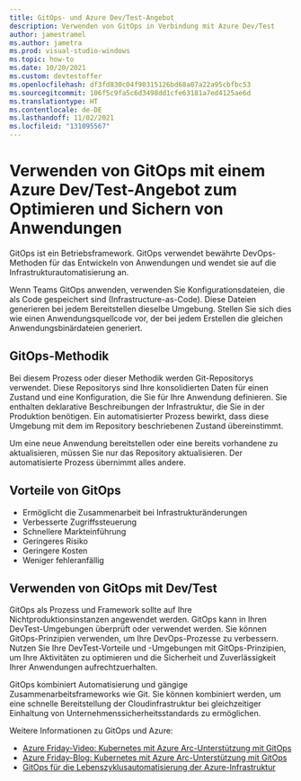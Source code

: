```yaml
---
title: GitOps- und Azure Dev/Test-Angebot
description: Verwenden von GitOps in Verbindung mit Azure Dev/Test
author: jamestramel
ms.author: jametra
ms.prod: visual-studio-windows
ms.topic: how-to
ms.date: 10/20/2021
ms.custom: devtestoffer
ms.openlocfilehash: df3fd830c04f90315126bd68a07a22a95cbfbc53
ms.sourcegitcommit: 106f5c9fa5c6d3498dd1cfe63181a7ed4125ae6d
ms.translationtype: HT
ms.contentlocale: de-DE
ms.lasthandoff: 11/02/2021
ms.locfileid: "131095567"
---
```

# <a name="using-gitops-with-azure-devtest-offer-to-optimize-and-secure-applications"></a>Verwenden von GitOps mit einem Azure Dev/Test-Angebot zum Optimieren und Sichern von Anwendungen

GitOps ist ein Betriebsframework. GitOps verwendet bewährte DevOps-Methoden für das Entwickeln von Anwendungen und wendet sie auf die Infrastrukturautomatisierung an.  

Wenn Teams GitOps anwenden, verwenden Sie Konfigurationsdateien, die als Code gespeichert sind (Infrastructure-as-Code). Diese Dateien generieren bei jedem Bereitstellen dieselbe Umgebung. Stellen Sie sich dies wie einen Anwendungsquellcode vor, der bei jedem Erstellen die gleichen Anwendungsbinärdateien generiert.  

## <a name="gitops-methodology"></a>GitOps-Methodik  

Bei diesem Prozess oder dieser Methodik werden Git-Repositorys verwendet. Diese Repositorys sind Ihre konsolidierten Daten für einen Zustand und eine Konfiguration, die Sie für Ihre Anwendung definieren. Sie enthalten deklarative Beschreibungen der Infrastruktur, die Sie in der Produktion benötigen. Ein automatisierter Prozess bewirkt, dass diese Umgebung mit dem im Repository beschriebenen Zustand übereinstimmt.  

Um eine neue Anwendung bereitstellen oder eine bereits vorhandene zu aktualisieren, müssen Sie nur das Repository aktualisieren. Der automatisierte Prozess übernimmt alles andere.  

## <a name="benefits-of-gitops"></a>Vorteile von GitOps  

- Ermöglicht die Zusammenarbeit bei Infrastrukturänderungen  
- Verbesserte Zugriffssteuerung  
- Schnellere Markteinführung  
- Geringeres Risiko  
- Geringere Kosten  
- Weniger fehleranfällig  

## <a name="use-gitops-with-devtest"></a>Verwenden von GitOps mit Dev/Test  

GitOps als Prozess und Framework sollte auf Ihre Nichtproduktionsinstanzen angewendet werden. GitOps kann in Ihren DevTest-Umgebungen überprüft oder verwendet werden. Sie können GitOps-Prinzipien verwenden, um Ihre DevOps-Prozesse zu verbessern. Nutzen Sie Ihre DevTest-Vorteile und -Umgebungen mit GitOps-Prinzipien, um Ihre Aktivitäten zu optimieren und die Sicherheit und Zuverlässigkeit Ihrer Anwendungen aufrechtzuerhalten.  

GitOps kombiniert Automatisierung und gängige Zusammenarbeitsframeworks wie Git. Sie können kombiniert werden, um eine schnelle Bereitstellung der Cloudinfrastruktur bei gleichzeitiger Einhaltung von Unternehmenssicherheitsstandards zu ermöglichen.  

Weitere Informationen zu GitOps und Azure:  

- [Azure Friday-Video: Kubernetes mit Azure Arc-Unterstützung mit GitOps](https://azure.microsoft.com/resources/videos/azure-friday-azure-arc-enabled-kubernetes-with-gitops/)  
- [Azure Friday-Blog: Kubernetes mit Azure Arc-Unterstützung mit GitOps](https://techcommunity.microsoft.com/t5/azure-arc/azure-arc-enabled-kubernetes-with-gitops/ba-p/1654171?ocid=AID754288&wt.mc_id=azfr-c9-scottha&wt.mc_id=CFID0570)  
- [GitOps für die Lebenszyklusautomatisierung der Azure-Infrastruktur](https://github.com/travisnielsen/azure-gitops)
